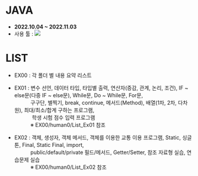 # JAVA
- <b>2022.10.04 ~ 2022.11.03</b>
- 사용 툴 : <img src="https://img.shields.io/badge/Eclipse IDE-2C2255?style=flat&logo=Eclipse IDE&logoColor=white"/>

# LIST
- EX00 : 각 폴더 별 내용 요약 리스트

- EX01 : 변수 선언, 데이터 타입, 타입별 출력, 연산자(증감, 관계, 논리, 조건), IF ~ else문(다중 IF ~ else문),
        While문, Do ~ While문, For문, <br/>&nbsp;&nbsp;&nbsp;&nbsp;&nbsp;&nbsp;&nbsp;&nbsp;&nbsp;&nbsp;
        구구단, 별찍기, break, continue, 메서드(Method), 배열(1차, 2차, 다차원), 최대/최소/합계 구하는 프로그램, <br/>&nbsp;&nbsp;&nbsp;&nbsp;&nbsp;&nbsp;&nbsp;&nbsp;&nbsp;&nbsp;&nbsp;
        학생 시험 점수 입력 프로그램
        <br/>&nbsp;&nbsp;&nbsp;&nbsp;&nbsp;&nbsp;&nbsp;&nbsp;&nbsp;&nbsp;&nbsp;※ EX00/human0/List_Ex01 참조
    
- EX02 : 객체, 생성자, 객체 메서드, 객체를 이용한 교통 이용 프로그램, Static, 싱글톤, Final, Static Final, import,
        <br/>&nbsp;&nbsp;&nbsp;&nbsp;&nbsp;&nbsp;&nbsp;&nbsp;&nbsp;&nbsp;
        public/default/private 필드/메서드, Getter/Setter, 참조 자료형 실습, 연습문제 실습
        <br/>&nbsp;&nbsp;&nbsp;&nbsp;&nbsp;&nbsp;&nbsp;&nbsp;&nbsp;&nbsp;
        ※ EX00/human0/List_Ex02 참조

    